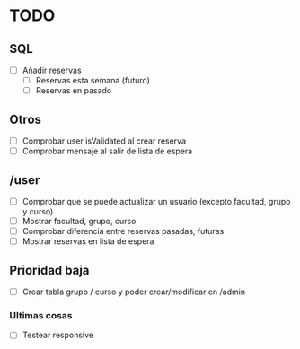 # TODO

## SQL
- [ ] Añadir reservas
    - [ ] Reservas esta semana (futuro)
    - [ ] Reservas en pasado

## Otros
- [ ] Comprobar user isValidated al crear reserva
- [ ] Comprobar mensaje al salir de lista de espera

## /user
- [ ] Comprobar que se puede actualizar un usuario (excepto facultad, grupo y curso)
- [ ] Mostrar facultad, grupo, curso
- [ ] Comprobar diferencia entre reservas pasadas, futuras
- [ ] Mostrar reservas en lista de espera

## Prioridad baja
- [ ] Crear tabla grupo / curso y poder crear/modificar en /admin

### Ultimas cosas
- [ ] Testear responsive